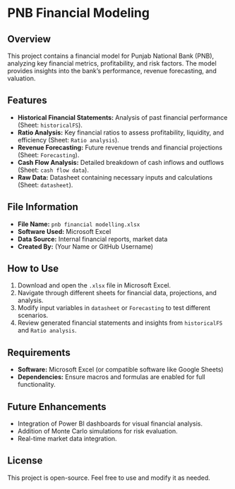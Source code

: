 # PNB Financial Modeling

## Overview
This project contains a financial model for Punjab National Bank (PNB), analyzing key financial metrics, profitability, and risk factors. The model provides insights into the bank’s performance, revenue forecasting, and valuation.

## Features
- **Historical Financial Statements:** Analysis of past financial performance (Sheet: `historicalFS`).
- **Ratio Analysis:** Key financial ratios to assess profitability, liquidity, and efficiency (Sheet: `Ratio analysis`).
- **Revenue Forecasting:** Future revenue trends and financial projections (Sheet: `Forecasting`).
- **Cash Flow Analysis:** Detailed breakdown of cash inflows and outflows (Sheet: `cash flow data`).
- **Raw Data:** Datasheet containing necessary inputs and calculations (Sheet: `datasheet`).

## File Information
- **File Name:** `pnb financial modelling.xlsx`
- **Software Used:** Microsoft Excel
- **Data Source:** Internal financial reports, market data
- **Created By:** (Your Name or GitHub Username)

## How to Use
1. Download and open the `.xlsx` file in Microsoft Excel.
2. Navigate through different sheets for financial data, projections, and analysis.
3. Modify input variables in `datasheet` or `Forecasting` to test different scenarios.
4. Review generated financial statements and insights from `historicalFS` and `Ratio analysis`.

## Requirements
- **Software:** Microsoft Excel (or compatible software like Google Sheets)
- **Dependencies:** Ensure macros and formulas are enabled for full functionality.

## Future Enhancements
- Integration of Power BI dashboards for visual financial analysis.
- Addition of Monte Carlo simulations for risk evaluation.
- Real-time market data integration.

## License
This project is open-source. Feel free to use and modify it as needed.


